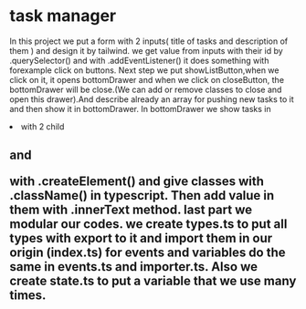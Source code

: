 # task manager

In this project we put a form with 2 inputs( title of tasks and description of them ) and design it by tailwind. we get value from inputs with their id by .querySelector() and with .addEventListener() it does something with forexample click on buttons. Next step we put showListButton,when we click on it, it opens bottomDrawer and when we click on closeButton, the bottomDrawer will be close.(We can add or remove classes to close and open this drawer).And describe already an array for pushing new tasks to it and then show it in bottomDrawer. In bottomDrawer we show tasks in <li> with 2 child <h2> and <p> with .createElement() and give classes with .className() in typescript. Then add value in them with .innerText method.
last part we modular our codes. we create types.ts to put all types with export to it and import them in our origin (index.ts) for events and variables do the same in events.ts and importer.ts. Also we create state.ts to put a variable that we use many times.